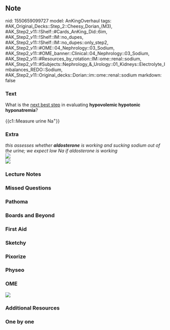 ## Note
nid: 1550659099727
model: AnKingOverhaul
tags: #AK_Original_Decks::Step_2::Cheesy_Dorian_(M3), #AK_Step2_v11::!Shelf::#Cards_AnKing_Did::6im, #AK_Step2_v11::!Shelf::IM::no_dupes, #AK_Step2_v11::!Shelf::IM::no_dupes::only_step2, #AK_Step2_v11::#OME::04_Nephrology::03_Sodium, #AK_Step2_v11::#OME_banner::Clinical::04_Nephrology::03_Sodium, #AK_Step2_v11::#Resources_by_rotation::IM::ome::renal::sodium, #AK_Step2_v11::#Subjects::Nephrology_&_Urology::01_Kidneys::Electrolyte_Imbalances_REDO::Sodium, #AK_Step2_v11::Original_decks::Dorian::im::ome::renal::sodium
markdown: false

### Text
What is the <u>next best step</u> in evaluating <b>hypovolemic
hypotonic hyponatremia</b>?
<div>
  {{c1::Measure urine Na<sup>+</sup>}}
</div>

### Extra
<div>
  <div>
    <div>
      <div>
        <div>
          <div>
            <div>
              <div>
                <div>
                  <i>this assesses whether <b>aldosterone</b> is
                  working and sucking sodium out of the urine; we
                  expect low Na if aldosterone is working</i>
                </div>
              </div>
            </div>
            <div style="font-style: italic; font-weight: bold;">
            <img src="paste-507669429354497.jpg"></div>
          </div>
        </div>
        <div style="font-weight: bold;"><img src=
        "paste-507656544452609.jpg"></div>
      </div>
    </div>
  </div>
</div>

### Lecture Notes


### Missed Questions


### Pathoma


### Boards and Beyond


### First Aid


### Sketchy


### Pixorize


### Physeo


### OME
<div class="ome-widget">
  <a href=
  "https://onlinemeded.org/spa/nephrology/sodium/acquire?ref=anki"><img src="_OME_AnkiFlashcards_Lesson_2.png"></a>
</div>

### Additional Resources


### One by one

